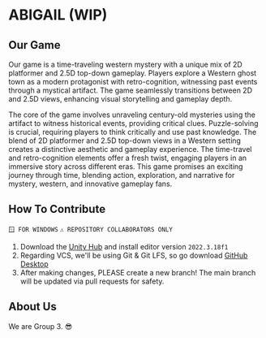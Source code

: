 # ABIGAIL (WIP)

## Our Game

Our game is a time-traveling western mystery with a unique mix of 2D platformer and 2.5D top-down gameplay. Players explore a Western ghost town as a modern protagonist with
retro-cognition, witnessing past events through a mystical artifact. The game seamlessly transitions between 2D and 2.5D views, enhancing visual storytelling and gameplay depth.

The core of the game involves unraveling century-old mysteries using the artifact to witness historical events, providing critical clues. Puzzle-solving is crucial, requiring
players to think critically and use past knowledge. The blend of 2D platformer and 2.5D top-down views in a Western setting creates a distinctive aesthetic and gameplay experience.
The time-travel and retro-cognition elements offer a fresh twist, engaging players in an immersive story across different eras. This game promises an exciting journey through time,
blending action, exploration, and narrative for mystery, western, and innovative gameplay fans.

## How To Contribute

`🪟 FOR WINDOWS` `⚠️ REPOSITORY COLLABORATORS ONLY`

1. Download the [Unity Hub](https://unity.com/download) and install editor version `2022.3.18f1`
2. Regarding VCS, we'll be using Git & Git LFS, so go download [GitHub Desktop](https://desktop.github.com/)
3. After making changes, PLEASE create a new branch! The main branch will be updated via pull requests for safety.

## About Us

We are Group 3. 😎